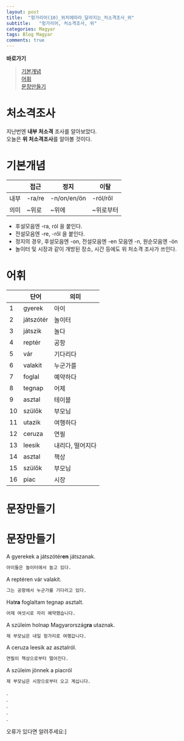```yaml
---
layout: post
title:  "헝가리어(10)_위치에따라_달라지는_처소격조사_위"
subtitle:   "헝가리어, 처소격조사, 위"
categories: Magyar
tags: Blog Magyar   
comments: true
---
```


**바로가기**                     
>[기본개념](#기본개념)         
>[어휘](#어휘)     
>[문장만들기](#문장만들기)      


# 처소격조사

지난번엔 **내부 처소격** 조사를 알아보았다.       
오늘은 **위 처소격조사**를 알아볼 것이다.         


# 기본개념

||**접근**|**정지**|**이탈**|              
| ------ | ------ | ------ | ------ |          
|내부|-ra/re|-n/on/en/ön|-ról/ről|      
|의미|~위로|~위에|~위로부터|     
      
        
         
- 후설모음엔 -ra, ról 을 붙인다.         
- 전설모음엔 -re, -ről 을 붙인다.       
- 정지의 경우, 후설모음엔 -on, 전설모음엔 -en 모음엔 -n, 원순모음엔 -ön 
- 놀이터 및 시장과 같이 개방된 장소, 시간 등에도 위 처소격 조사가 쓰인다.

# 어휘


|  | **단어** | **의미** |         
| ------ | ------ | ------ |     
|1|gyerek|아이|       
|2|játszótér|놀이터|          
|3|játszik|놀다|          
|4|reptér|공항|        
|5|vár|기다리다|        
|6|valakit|누군가를|        
|7|foglal|예약하다|          
|8|tegnap |어제|        
|9|asztal|테이블|        
|10|szülők|부모님|        
|11|utazik|여행하다|        
|12|ceruza|연필|         
|13|leesik|내리다, 떨어지다|    
|14|asztal|책상|       
|15|szülők|부모님|       
|16|piac|시장|     


# 문장만들기


# 문장만들기


A gyerekek a játszótér**en** játszanak.     
~~~sh
아이들은 놀이터에서 놀고 있다.     
~~~


A reptéren vár valakit.     
~~~sh
그는 공항에서 누군가를 기다리고 있다.     
~~~


Hat**ra** foglaltam tegnap asztalt.     
~~~sh
어제 여섯시로 자리 예약했습니다.     
~~~


A szüleim holnap Magyarország**ra** utaznak.     
~~~sh
제 부모님은 내일 헝가리로 여행갑니다.     
~~~

A ceruza leesik az asztalról.     
~~~sh
연필이 책상으로부터 떨어진다.     
~~~

A szüleim jönnek a piacról     
~~~sh
제 부모님은 시장으로부터 오고 계십니다.     
~~~      
         
         
.         
.         
.         
.         
.         

오류가 있다면 알려주세요:]
